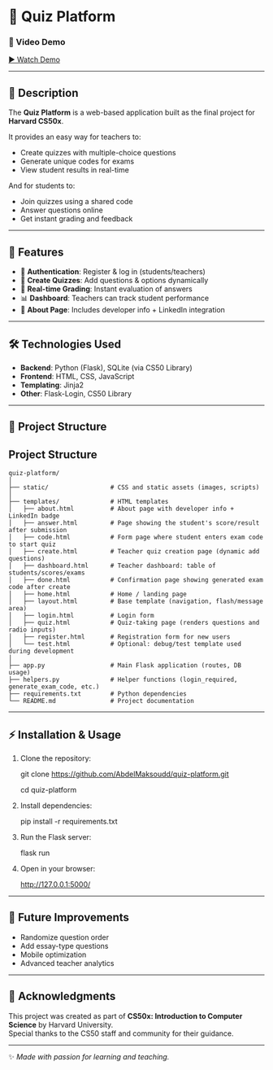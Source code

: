 # 📘 Quiz Platform

### 🎥 Video Demo  
[▶️ Watch Demo](https://youtu.be/YOUR_VIDEO_LINK)

---

## 📝 Description
The **Quiz Platform** is a web-based application built as the final project for **Harvard CS50x**.  

It provides an easy way for teachers to:
- Create quizzes with multiple-choice questions  
- Generate unique codes for exams  
- View student results in real-time  

And for students to:
- Join quizzes using a shared code  
- Answer questions online  
- Get instant grading and feedback  

---

## 🚀 Features
- 🔑 **Authentication**: Register & log in (students/teachers)  
- 📝 **Create Quizzes**: Add questions & options dynamically  
- 🎯 **Real-time Grading**: Instant evaluation of answers  
- 📊 **Dashboard**: Teachers can track student performance  
- 👤 **About Page**: Includes developer info + LinkedIn integration  

---

## 🛠️ Technologies Used
- **Backend**: Python (Flask), SQLite (via CS50 Library)  
- **Frontend**: HTML, CSS, JavaScript  
- **Templating**: Jinja2  
- **Other**: Flask-Login, CS50 Library  

---

## 📂 Project Structure
## Project Structure

```plaintext
quiz-platform/  
│  
├── static/                 # CSS and static assets (images, scripts)  
│  
├── templates/              # HTML templates  
│   ├── about.html          # About page with developer info + LinkedIn badge  
│   ├── answer.html         # Page showing the student's score/result after submission  
│   ├── code.html           # Form page where student enters exam code to start quiz  
│   ├── create.html         # Teacher quiz creation page (dynamic add questions)  
│   ├── dashboard.html      # Teacher dashboard: table of students/scores/exams  
│   ├── done.html           # Confirmation page showing generated exam code after create  
│   ├── home.html           # Home / landing page  
│   ├── layout.html         # Base template (navigation, flash/message area)  
│   ├── login.html          # Login form  
│   ├── quiz.html           # Quiz-taking page (renders questions and radio inputs)  
│   ├── register.html       # Registration form for new users  
│   └── test.html           # Optional: debug/test template used during development  
│  
├── app.py                  # Main Flask application (routes, DB usage)  
├── helpers.py              # Helper functions (login_required, generate_exam_code, etc.)  
├── requirements.txt        # Python dependencies  
└── README.md               # Project documentation
```  
---

## ⚡ Installation & Usage
1. Clone the repository:
   
   git clone https://github.com/AbdelMaksoudd/quiz-platform.git
   
   cd quiz-platform

3. Install dependencies:
   
   pip install -r requirements.txt

5. Run the Flask server:
   
   flask run

7. Open in your browser:
   
   http://127.0.0.1:5000/

---

## 🔮 Future Improvements
- Randomize question order  
- Add essay-type questions  
- Mobile optimization  
- Advanced teacher analytics  

---

## 🙌 Acknowledgments
This project was created as part of **CS50x: Introduction to Computer Science** by Harvard University.  
Special thanks to the CS50 staff and community for their guidance.  

---

✨ *Made with passion for learning and teaching.*

